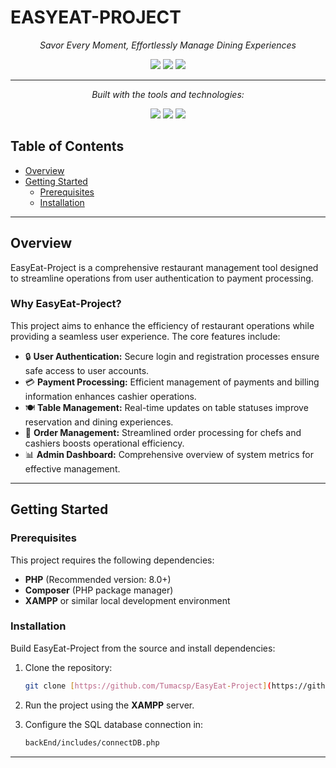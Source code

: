 # **EASYEAT-PROJECT**

*<div align="center">Savor Every Moment, Effortlessly Manage Dining Experiences</div>*

<p align="center">
  <img src="https://img.shields.io/badge/last%20commit-today-success" />
  <img src="https://img.shields.io/badge/php-83.4%25-0078d4" />
  <img src="https://img.shields.io/badge/languages-4-blue" />
</p>

---

*<div align="center">Built with the tools and technologies:</div>*

<p align="center">
  <img src="https://img.shields.io/badge/JavaScript-F7DF1E?style=flat&logo=javascript&logoColor=black" />
  <img src="https://img.shields.io/badge/PHP-777BB4?style=flat&logo=php&logoColor=white" />
  <img src="https://img.shields.io/badge/CSS3-1572B6?style=flat&logo=css3&logoColor=white" />
</p>

## Table of Contents

* [Overview](#overview)
* [Getting Started](#getting-started)
  * [Prerequisites](#prerequisites)
  * [Installation](#installation)
---

## Overview

EasyEat-Project is a comprehensive restaurant management tool designed to streamline operations from user authentication to payment processing.

### Why EasyEat-Project?

This project aims to enhance the efficiency of restaurant operations while providing a seamless user experience. The core features include:

* 🔒 **User Authentication:** Secure login and registration processes ensure safe access to user accounts.
* 💳 **Payment Processing:** Efficient management of payments and billing information enhances cashier operations.
* 🍽️ **Table Management:** Real-time updates on table statuses improve reservation and dining experiences.
* 🧾 **Order Management:** Streamlined order processing for chefs and cashiers boosts operational efficiency.
* 📊 **Admin Dashboard:** Comprehensive overview of system metrics for effective management.

---

## Getting Started

### Prerequisites

This project requires the following dependencies:

- **PHP** (Recommended version: 8.0+)
- **Composer** (PHP package manager)
- **XAMPP** or similar local development environment

### Installation

Build EasyEat-Project from the source and install dependencies:

1.  Clone the repository:
    ```sh
    git clone [https://github.com/Tumacsp/EasyEat-Project](https://github.com/Tumacsp/EasyEat-Project)
    ```
2.  Run the project using the **XAMPP** server.

3.  Configure the SQL database connection in:
    ```sh
    backEnd/includes/connectDB.php
    ```

---
